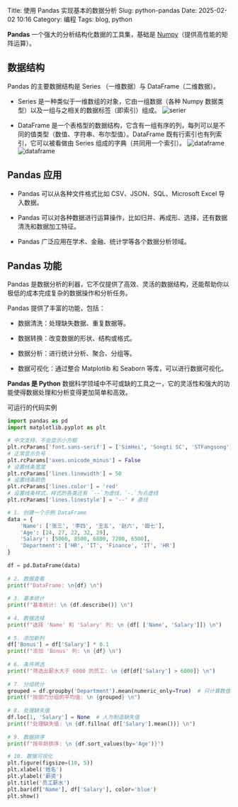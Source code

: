 Title: 使用 Pandas 实现基本的数据分析
Slug: python-pandas
Date: 2025-02-02 10:16
Category: 编程
Tags: blog, python

**Pandas** 一个强大的分析结构化数据的工具集，基础是 [Numpy](https://www.runoob.com/numpy/numpy-tutorial.html)（提供高性能的矩阵运算）。

## 数据结构
Pandas 的主要数据结构是 Series （一维数据）与 DataFrame（二维数据）。

- Series 是一种类似于一维数组的对象，它由一组数据（各种 Numpy 数据类型）以及一组与之相关的数据标签（即索引）组成。
![serier](/images/pandas-series.png)

- DataFrame 是一个表格型的数据结构，它含有一组有序的列，每列可以是不同的值类型（数值、字符串、布尔型值）。DataFrame 既有行索引也有列索引，它可以被看做由 Series 组成的字典（共同用一个索引）。
![dataframe](/images/pandas-dataframe.png)
![dataframe](/images/pandas-df2.png)

## Pandas 应用
- Pandas 可以从各种文件格式比如 CSV、JSON、SQL、Microsoft Excel 导入数据。

- Pandas 可以对各种数据进行运算操作，比如归并、再成形、选择，还有数据清洗和数据加工特征。

- Pandas 广泛应用在学术、金融、统计学等各个数据分析领域。

## Pandas 功能
Pandas 是数据分析的利器，它不仅提供了高效、灵活的数据结构，还能帮助你以极低的成本完成复杂的数据操作和分析任务。

Pandas 提供了丰富的功能，包括：

- 数据清洗：处理缺失数据、重复数据等。

- 数据转换：改变数据的形状、结构或格式。

- 数据分析：进行统计分析、聚合、分组等。

- 数据可视化：通过整合 Matplotlib 和 Seaborn 等库，可以进行数据可视化。


**Pandas 是 Python** 数据科学领域中不可或缺的工具之一，它的灵活性和强大的功能使得数据处理和分析变得更加简单和高效。

可运行的代码实例
```python
import pandas as pd
import matplotlib.pyplot as plt

# 中文支持，不会显示小方框
plt.rcParams['font.sans-serif'] = ['SimHei', 'Songti SC', 'STFangsong']
# 正常显示负号
plt.rcParams['axes.unicode_minus'] = False
# 设置线条宽度
plt.rcParams['lines.linewidth'] = 50
# 设置线条颜色
plt.rcParams['lines.color'] = 'red'
# 设置线条样式，样式的各类还有 `--`为虚线，`-.`为点虚线
plt.rcParams['lines.linestyle'] = '--' # 直线

# 1. 创建一个示例 DataFrame
data = {
    'Name': ['张三', '李四', '王五', '赵六', '田七'],
    'Age': [24, 27, 22, 32, 29],
    'Salary': [5000, 8500, 6800, 7200, 6500],
    'Department': ['HR', 'IT', 'Finance', 'IT', 'HR']
}
 
df = pd.DataFrame(data)
 
# 2. 数据查看
print(f"DataFrame: \n{df} \n")
 
# 3. 基本统计
print(f"基本统计: \n {df.describe()} \n")
 
# 4. 数据选择
print(f"选择 'Name' 和 'Salary' 列: \n {df[ ['Name', 'Salary']]} \n")
 
# 5. 添加新列
df['Bonus'] = df['Salary'] * 0.1
print(f"添加 'Bonus' 列: \n {df} \n")
 
# 6. 条件筛选
print(f"筛选出薪水大于 6000 的员工: \n {df[df['Salary'] > 6000]} \n")
 
# 7. 分组统计
grouped = df.groupby('Department').mean(numeric_only=True)  # 只计算数值列
print(f"按部门分组的平均值: \n {grouped} \n")
 
# 8. 处理缺失值
df.loc[1, 'Salary'] = None  # 人为制造缺失值
print(f"处理缺失值: \n {df.fillna( df['Salary'].mean())} \n")
 
# 9. 数据排序
print(f"按年龄排序: \n {df.sort_values(by='Age')}")

# 10. 数据可视化
plt.figure(figsize=(10, 5))
plt.xlabel('姓名')
plt.ylabel('薪资')
plt.title('员工薪水')
plt.bar(df['Name'], df['Salary'], color='blue')
plt.show()
```